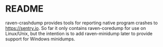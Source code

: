 # README #

raven-crashdump provides tools for reporting native program crashes to https://sentry.io. So far it only contains raven-coredump for use on Linux/Unix, but the intention is to add raven-minidump later to provide support for Windows minidumps.
